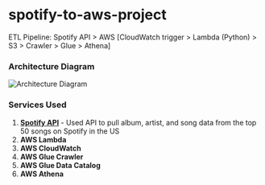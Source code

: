 ﻿# spotify-to-aws-project

ETL Pipeline: Spotify API > AWS [CloudWatch trigger > Lambda (Python) > S3 > Crawler > Glue > Athena]

### Architecture Diagram

![Architecture Diagram](https://media.licdn.com/dms/image/D4E22AQElmJVBRVcLVQ/feedshare-shrink_1280/0/1699018039964?e=1717027200&v=beta&t=tuUnJa6i-A0aS41z6puuqIw7pncKZx77dLDAU1SMq3E)

### Services Used

1.  [**Spotify API**](https://developer.spotify.com/documentation/web-api) - Used API to pull album, artist, and song data from the top 50 songs on Spotify in the US
2.  **AWS Lambda**
3.  **AWS CloudWatch**
4.  **AWS Glue Crawler**
5.  **AWS Glue Data Catalog**
6.  **AWS Athena**
